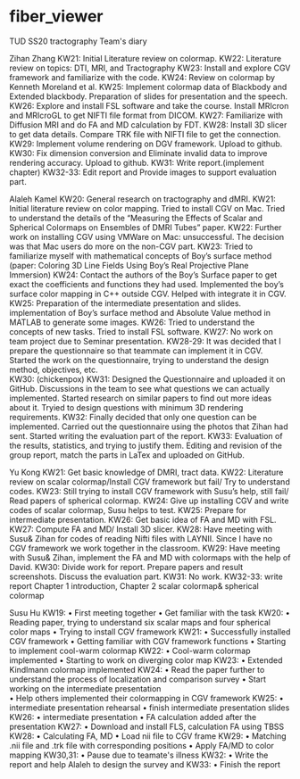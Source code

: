 # fiber_viewer
TUD SS20 tractography
Team's diary

Zihan Zhang
KW21: Initial Literature review on colormap.
KW22: Literature review on topics: DTI, MRI, and Tractography
KW23: Install and explore CGV framework and familiarize with the code.
KW24: Review on colormap by Kenneth Moreland et al.
KW25: Implement colormap data of Blackbody and Extended blackbody. Preparation of slides for presentation and the speech.
KW26: Explore and install FSL software and take the course. Install MRIcron and MRIcroGL to get NIFTI file format from DICOM.
KW27: Familiarize with Diffusion MRI and do FA and MD calculation by FDT. 
KW28: Install 3D slicer to get data details. Compare TRK file with NIFTI file to get the connection. 
KW29: Implement volume rendering on DGV framework. Upload to github.
KW30: Fix dimension conversion and Eliminate invalid data to improve rendering accuracy. Upload to github.
KW31: Write report.(implement chapter)
KW32-33: Edit report and Provide images to support evaluation part.

Alaleh Kamel
KW20: General research on tractography and dMRI. 
KW21: Initial literature review on color mapping. Tried to install CGV on Mac. Tried to understand the details of the “Measuring the Effects of Scalar and Spherical Colormaps on Ensembles of DMRI Tubes” paper. 
KW22: Further work on installing CGV using VMWare on Mac: unsuccessful. The decision was that Mac users do more on the non-CGV part.
KW23: Tried to familiarize myself with mathematical concepts of Boy’s surface method (paper: Coloring 3D Line Fields Using Boy’s Real Projective Plane Immersion) 
KW24: Contact the authors of the Boy’s Surface paper to get exact the coefficients and functions they had used. Implemented the boy’s surface color mapping in C++ outside CGV. Helped with integrate it in CGV. 
KW25: Preparation of the intermediate presentation and slides. implementation of Boy’s surface method and Absolute Value method in MATLAB to generate some images.
KW26: Tried to understand the concepts of new tasks. Tried to install FSL software.
KW27: No work on team project due to Seminar presentation.
KW28-29: It was decided that I prepare the questionnaire so that teammate can implement it in CGV. Started the work on the questionnaire, trying to understand the design method, objectives, etc.  
KW30: (chickenpox) 
KW31: Designed the Questionnaire and uploaded it on GitHub. Discussions in the team to see what questions we can actually implemented. Started research on similar papers to find out more ideas about it. Tryied to design questions with minimum 3D rendering requirements.
KW32: Finally decided that only one question can be implemented. Carried out the questionnaire using the photos that Zihan had sent. Started writing the evaluation part of the report.
KW33: Evaluation of the results, statistics, and trying to justify them. Editing and revision of the group report, match the parts in LaTex and uploaded on GitHub.

Yu Kong 
KW21: Get basic knowledge of DMRI, tract data. 
KW22: Literature review on scalar colormap/Install CGV framework but fail/ Try to understand codes. 
KW23: Still trying to install CGV framework with Susu’s help, still fail/ Read papers of spherical colormap. 
KW24: Give up installing CGV and write codes of scalar colormap, Susu helps to test. 
KW25: Prepare for intermediate presentation. 
KW26: Get basic idea of FA and MD with FSL. 
KW27: Compute FA and MD/ Install 3D slicer. 
KW28: Have meeting with Susu& Zihan for codes of reading Nifti files with LAYNII. Since I have no CGV framework we work together in the classroom. 
KW29: Have meeting with Susu& Zihan, implement the FA and MD with colormaps with the help of David. 
KW30: Divide work for report. Prepare papers and result screenshots. Discuss the evaluation part. 
KW31: No work. 
KW32-33: write report Chapter 1 introduction, Chapter 2 scalar colormap& spherical colormap


Susu Hu
KW19: 
•	First meeting together
•	Get familiar with the task
KW20:
•	Reading paper, trying to understand six scalar maps and four spherical color maps
•	Trying to install CGV framework
KW21: 
•	Successfully installed CGV framework
•	Getting familiar with CGV framework functions
•	Starting to implement cool-warm colormap
KW22: 
•	Cool-warm colormap implemented
•	Starting to work on diverging color map
KW23: 
•	Extended Kindlmann colormap implemented
KW24: 
•	Read the paper further to understand the process of localization and comparison survey
•	Start working on the intermediate presentation  
•	Help others implemented their colormapping in CGV framework
KW25: 
•	intermediate presentation rehearsal 
•	finish intermediate presentation slides
KW26: 
•	intermediate presentation
•	FA calculation added after the presentation
KW27: 
•	Download and install FLS, calculation FA using TBSS
KW28: 
•	Calculating FA, MD
•	Load nii file to CGV frame
KW29: 
•	Matching .nii file and .trk file with corresponding positions
•	Apply FA/MD to color mapping
KW30,31:
•	Pause due to teamate's illness
KW32: 
•	Write the report and help Alaleh to design the survey and
KW33:
•	Finish the report

